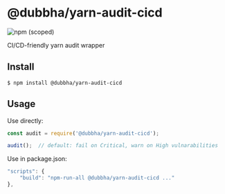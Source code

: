 # @dubbha/yarn-audit-cicd

![npm (scoped)](https://img.shields.io/npm/v/@dubbha/yarn-audit-cicd.svg)

CI/CD-friendly yarn audit wrapper

## Install

```
$ npm install @dubbha/yarn-audit-cicd
```

## Usage

Use directly:
```js
const audit = require('@dubbha/yarn-audit-cicd');

audit();  // default: fail on Critical, warn on High vulnarabilities
```

Use in package.json:
```js
"scripts": {
    "build": "npm-run-all @dubbha/yarn-audit-cicd ..."
},
```